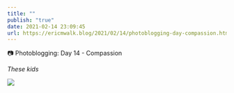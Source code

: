 ```yaml
---
title: ""
publish: "true"
date: 2021-02-14 23:09:45
url: https://ericmwalk.blog/2021/02/14/photoblogging-day-compassion.html
---
```


📷 Photoblogging: Day 14 - Compassion

*These kids*


![](https://ericmwalk.blog/uploads/2021/76baea3c69.jpg)